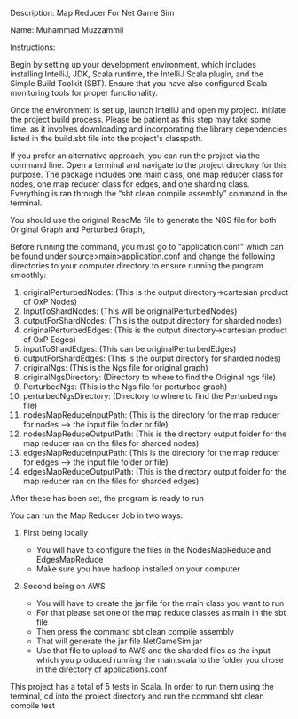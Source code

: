 Description: Map Reducer For Net Game Sim

Name: Muhammad Muzzammil

Instructions:

Begin by setting up your development environment, which includes installing IntelliJ, JDK, Scala runtime, the IntelliJ Scala plugin, and the Simple Build Toolkit (SBT). Ensure that you have also configured Scala monitoring tools for proper functionality.

Once the environment is set up, launch IntelliJ and open my project. Initiate the project build process. Please be patient as this step may take some time, as it involves downloading and incorporating the library dependencies listed in the build.sbt file into the project's classpath.

If you prefer an alternative approach, you can run the project via the command line. Open a terminal and navigate to the project directory for this purpose.
The package includes one main class, one map reducer class for nodes, one map reducer class for edges, and one sharding class. Everything is ran through the “sbt clean compile assembly” command in the terminal.

You should use the original ReadMe file to generate the NGS file for both Original Graph and Perturbed Graph, 

Before running the command, you must go to “application.conf” which can be found under source>main>application.conf and change the following directories to your computer directory to ensure running the program smoothly:

1. originalPerturbedNodes: (This is the output directory->cartesian product of OxP Nodes)
2. InputToShardNodes: (This will be originalPerturbedNodes)
3. outputForShardNodes: (This is the output directory for sharded nodes)
4. originalPerturbedEdges:  (This is the output directory->cartesian product of OxP Edges)
5. inputToShardEdges: (This can be originalPerturbedEdges)
6. outputForShardEdges: (This is the output directory for sharded nodes)
7. originalNgs: (This is the Ngs file for original graph)
8. originalNgsDirectory: (Directory to where to find the Original ngs file)
9. PerturbedNgs: (This is the Ngs file for perturbed graph)
10. perturbedNgsDirectory: (Directory to where to find the Perturbed ngs file)
11. nodesMapReduceInputPath: (This is the directory for the map reducer for nodes --> the input file folder or file)
12. nodesMapReduceOutputPath: (This is the directory output folder for the map reducer ran on the files for sharded nodes)
13. edgesMapReduceInputPath: (This is the directory for the map reducer for edges --> the input file folder or file)
14. edgesMapReduceOutputPath: (This is the directory output folder for the map reducer ran on the files for sharded edges)

After these has been set, the program is ready to run


You can run the Map Reducer Job in two ways:

1. First being locally
   - You will have to configure the files in the NodesMapReduce and EdgesMapReduce
   - Make sure you have hadoop installed on your computer
  
2. Second being on AWS
   - You will have to create the jar file for the main class you want to run
   - For that please set one of the map reduce classes as main in the sbt file
   - Then press the command sbt clean compile assembly
   - That will generate the jar file NetGameSim.jar
   - Use that file to upload to AWS and the sharded files as the input which you produced running the main.scala to the folder you chose in the directory of applications.conf

  
This project has a total of 5 tests in Scala. In order to run them using the terminal, cd into the project directory and run the command sbt clean compile test

